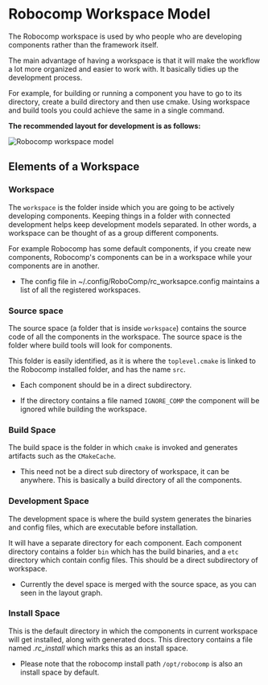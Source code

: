 # Robocomp Workspace Model

The Robocomp workspace is used by who people who are developing components rather than the framework itself. 

The main advantage of having a workspace is that it will make the workflow a lot more organized and easier to work with. It basically tidies up the development process. 

For example, for building or running a component you have to go to its directory, create a build directory and then use cmake. Using workspace and build tools you could achieve the same in a single command.

**The recommended layout for development is as follows:**

![ Robocomp workspace model](workspace_model.png "Robocomp workspace model")

## Elements of a Workspace

### Workspace

The `workspace` is the folder inside which you are going to be actively developing components. Keeping things in a folder with connected development helps keep development models separated. In other words, a workspace can be thought of as a group different components. 

For example Robocomp has some default components, if you create new components, Robocomp's components can be in a workspace while your components are in another. 

- The config file in ~/.config/RoboComp/rc_worksapce.config maintains a list of all the registered workspaces.

### Source space

The source space (a folder that is inside `workspace`) contains the source code of all the components in the workspace. The source space is the folder where build tools will look for components. 

This folder is easily identified, as it is where the `toplevel.cmake` is linked to the Robocomp installed folder, and has the name `src`. 

- Each component should be in a direct subdirectory. 

- If the directory contains a file named `IGNORE_COMP` the component will be ignored while building the workspace.

### Build Space

The build space is the folder in which `cmake` is invoked and generates artifacts such as the `CMakeCache`. 

- This need not be a direct sub directory of workspace, it can be anywhere. This is basically a build directory of all the components.

### Development Space

The development space is where the build system generates the binaries and config files, which are executable before installation. 

It will have a separate directory for each component. Each component directory contains a folder `bin` which has the build binaries, and a `etc` directory which contain config files. This should be a direct subdirectory of workspace.

- Currently the devel space is merged with the source space, as you can seen in the layout graph.

### Install Space

This is the default directory in which the components in current workspace will get installed, along with generated docs. This directory contains a file named *.rc_install* which marks this as an install space. 

- Please note that the robocomp install path `/opt/robocomp` is also an install space by default.

